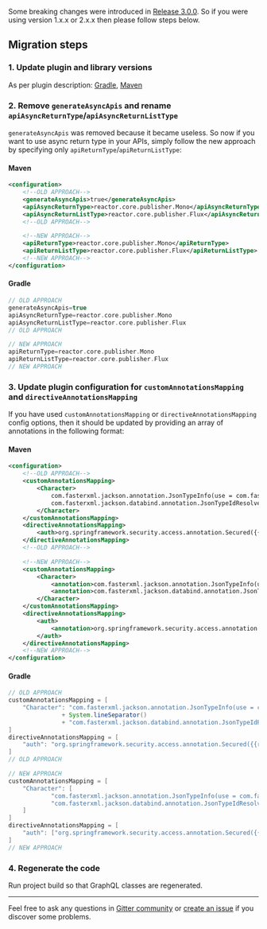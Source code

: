 Some breaking changes were introduced in [Release 3.0.0](https://github.com/kobylynskyi/graphql-java-codegen/releases/tag/v3.0.0).
So if you were using version 1.x.x or 2.x.x then please follow steps below.

## Migration steps

### 1. Update plugin and library versions
As per plugin description: [Gradle](https://github.com/kobylynskyi/graphql-java-codegen/tree/master/plugins/gradle), [Maven](https://github.com/kobylynskyi/graphql-java-codegen/tree/master/plugins/maven)


### 2. Remove `generateAsyncApis` and rename `apiAsyncReturnType`/`apiAsyncReturnListType`
`generateAsyncApis` was removed because it became useless. 
So now if you want to use async return type in your APIs, simply follow the new approach by specifying only `apiReturnType`/`apiReturnListType`:

#### Maven
```xml
<configuration>
    <!--OLD APPROACH-->
    <generateAsyncApis>true</generateAsyncApis>
    <apiAsyncReturnType>reactor.core.publisher.Mono</apiAsyncReturnType>
    <apiAsyncReturnListType>reactor.core.publisher.Flux</apiAsyncReturnListType>
    <!--OLD APPROACH-->

    <!--NEW APPROACH-->
    <apiReturnType>reactor.core.publisher.Mono</apiReturnType>
    <apiReturnListType>reactor.core.publisher.Flux</apiReturnListType>
    <!--NEW APPROACH-->
</configuration>
```

#### Gradle
```groovy
// OLD APPROACH
generateAsyncApis=true
apiAsyncReturnType=reactor.core.publisher.Mono
apiAsyncReturnListType=reactor.core.publisher.Flux
// OLD APPROACH

// NEW APPROACH
apiReturnType=reactor.core.publisher.Mono
apiReturnListType=reactor.core.publisher.Flux
// NEW APPROACH
```


### 3. Update plugin configuration for `customAnnotationsMapping` and `directiveAnnotationsMapping`
If you have used `customAnnotationsMapping` or `directiveAnnotationsMapping` config options, then it should be updated by providing an array of annotations in the following format:

#### Maven
```xml
<configuration>
    <!--OLD APPROACH-->
    <customAnnotationsMapping>
        <Character>
            com.fasterxml.jackson.annotation.JsonTypeInfo(use = com.fasterxml.jackson.annotation.JsonTypeInfo.Id.NAME, property = "__typename")
            com.fasterxml.jackson.databind.annotation.JsonTypeIdResolver(io.github.kobylynskyi.order.external.starwars.CharacterTypeResolver.class)
        </Character>
    </customAnnotationsMapping>
    <directiveAnnotationsMapping>
        <auth>org.springframework.security.access.annotation.Secured({{roles}})</auth>
    </directiveAnnotationsMapping>
    <!--OLD APPROACH-->

    <!--NEW APPROACH-->
    <customAnnotationsMapping>
        <Character>
            <annotation>com.fasterxml.jackson.annotation.JsonTypeInfo(use = com.fasterxml.jackson.annotation.JsonTypeInfo.Id.NAME, property = "__typename")</annotation>
            <annotation>com.fasterxml.jackson.databind.annotation.JsonTypeIdResolver(io.github.kobylynskyi.order.external.starwars.CharacterTypeResolver.class)</annotation>
        </Character>
    </customAnnotationsMapping>
    <directiveAnnotationsMapping>
        <auth>
            <annotation>org.springframework.security.access.annotation.Secured({{roles}})</annotation>
        </auth>
    </directiveAnnotationsMapping>
    <!--NEW APPROACH-->
</configuration>
```

#### Gradle
```groovy
// OLD APPROACH
customAnnotationsMapping = [
    "Character": "com.fasterxml.jackson.annotation.JsonTypeInfo(use = com.fasterxml.jackson.annotation.JsonTypeInfo.Id.NAME, property = \"__typename\")"
               + System.lineSeparator()
               + "com.fasterxml.jackson.databind.annotation.JsonTypeIdResolver(io.github.kobylynskyi.order.external.starwars.CharacterTypeResolver.class)"
]
directiveAnnotationsMapping = [
    "auth": "org.springframework.security.access.annotation.Secured({{roles}})"
]
// OLD APPROACH

// NEW APPROACH
customAnnotationsMapping = [
    "Character": [
            "com.fasterxml.jackson.annotation.JsonTypeInfo(use = com.fasterxml.jackson.annotation.JsonTypeInfo.Id.NAME, property = \"__typename\")",
            "com.fasterxml.jackson.databind.annotation.JsonTypeIdResolver(io.github.kobylynskyi.order.external.starwars.CharacterTypeResolver.class)"
    ]
]
directiveAnnotationsMapping = [
    "auth": ["org.springframework.security.access.annotation.Secured({{roles}})"]
]
// NEW APPROACH
```



### 4. Regenerate the code
Run project build so that GraphQL classes are regenerated.


---

Feel free to ask any questions in [Gitter community](https://gitter.im/graphql-java-codegen/community) or [create an issue](https://github.com/kobylynskyi/graphql-java-codegen/issues) if you discover some problems.
